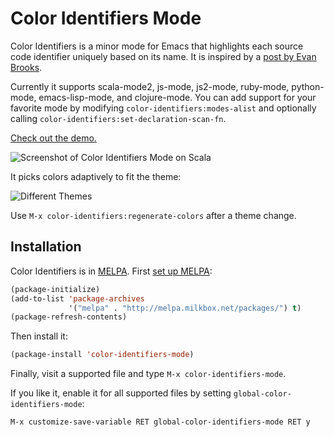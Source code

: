 # Color Identifiers Mode
Color Identifiers is a minor mode for Emacs that highlights each source code identifier uniquely based on its name. It is inspired by a [post by Evan Brooks](https://medium.com/p/3a6db2743a1e/).

Currently it supports scala-mode2, js-mode, js2-mode, ruby-mode, python-mode, emacs-lisp-mode, and clojure-mode. You can add support for your favorite mode by modifying `color-identifiers:modes-alist` and optionally calling `color-identifiers:set-declaration-scan-fn`.

[Check out the demo.](http://youtu.be/g4qsiAo2aac)

![Screenshot of Color Identifiers Mode on Scala](https://raw.github.com/ankurdave/color-identifiers-mode/gh-pages/demo-static.png)

It picks colors adaptively to fit the theme:

![Different Themes](https://raw.github.com/ankurdave/color-identifiers-mode/gh-pages/themes.png)

Use `M-x color-identifiers:regenerate-colors` after a theme change.

## Installation
Color Identifiers is in [MELPA](https://github.com/milkypostman/melpa/pull/1416). First [set up MELPA](https://github.com/milkypostman/melpa#usage):

```lisp
(package-initialize)
(add-to-list 'package-archives
             '("melpa" . "http://melpa.milkbox.net/packages/") t)
(package-refresh-contents)
```

Then install it:

```lisp
(package-install 'color-identifiers-mode)
```

Finally, visit a supported file and type `M-x color-identifiers-mode`.

If you like it, enable it for all supported files by setting `global-color-identifiers-mode`:

```
M-x customize-save-variable RET global-color-identifiers-mode RET y
```
